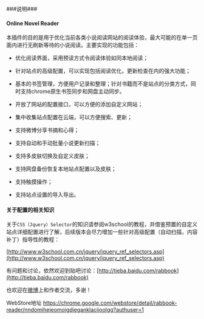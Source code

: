 ###说明###

#### Online Novel Reader ####

本插件的目的是用于优化当前各类小说阅读网站的阅读体验，最大可能的在单一页面内进行无刷新等待的小说阅读。主要实现的功能包括：

+ 优化阅读界面，采用预读方式令阅读体验如同本地阅读；

+ 针对站点的高级配置，可以实现包括阅读优化，更新检查在内的强大功能；

+ 基本的书签管理，方便用户记录和整理；针对书籍而不是站点的分类方式，同时支持chrome原生书签同步和网盘主动同步。

+ 开放了网站的配置接口，可以方便的添加自定义网站；

+ 集中收集站点配置在云端，可以方便搜索、更新；

+ 支持微博分享书摘和心得；

+ 支持自动和手动批量小说更新扫描；

+ 支持多皮肤切换及自定义皮肤；

+ 支持网盘备份恢复本地站点配置以及皮肤；

+ 支持触摸操作；

+ 支持站点设置的导入导出。



#### 关于配置的相关知识 ####



关于`CSS（Jquery）Selector`的知识请参阅w3school的教程，并借鉴预置的自定义站点详细配置进行了解，后续版本会尽力增加一些针对高级配置（自动扫描，内容补丁）指导性的教程：

[http://www.w3school.com.cn/jquery/jquery_ref_selectors.asp](http://www.w3school.com.cn/jquery/jquery_ref_selectors.asp)


有问题和讨论，依然欢迎到贴吧讨论：[http://tieba.baidu.com/rabbook](http://tieba.baidu.com/rabbook)

也欢迎在[微博](http://t.sina.com.cn/claudxiao)上和作者交流，多谢！


WebStore地址 https://chrome.google.com/webstore/detail/rabbook-reader/nndomihejeomoigdjeganklacijoolgg?authuser=1

